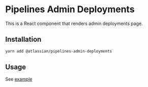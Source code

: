 # Pipelines Admin Deployments

This is a React component that renders admin deployments page.

## Installation

```sh
yarn add @atlassian/pipelines-admin-deployments
```

## Usage

See [example](./examples)
